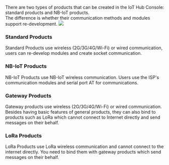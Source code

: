 [//]: # (chinagitpath:XXXXX)

There are two types of products that can be created in the IoT Hub Console: standard products and NB-IoT products.  
The difference is whether their communication methods and modules support re-development.
![](https://main.qcloudimg.com/raw/f6e66177d91dad72cd423cdd714e0197/LoRa_product.png)
### Standard Products 
Standard Products use wireless (2G/3G/4G/Wi-Fi) or wired communication, users can re-develop modules and create socket communication.
### NB-IoT Products
NB-IoT Products use NB-IoT wireless communication. Users use the ISP's communication modules and serial port AT for communications.
### Gateway Products
Gateway products use wireless (2G/3G/4G/Wi-Fi) or wired communication. Besides having basic features of general products, they can also bind to products such as LoRa which cannot connect to Internet directly and send messages on their behalf. 
### LoRa Products
LoRa Products use LoRa wireless communication and cannot connect to the internet directly. You need to bind them with gateway products which send messages on their behalf.






